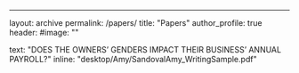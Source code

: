---
layout: archive
permalink: /papers/
title: "Papers"
author_profile: true
header:
  #image: ""

text: "DOES THE OWNERS’ GENDERS IMPACT THEIR BUSINESS’ ANNUAL PAYROLL?"
  inline: "‎⁨desktop/Amy/SandovalAmy_WritingSample.pdf⁩"
